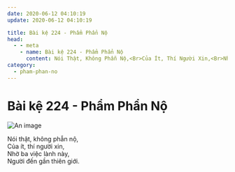 ```yaml
---
date: 2020-06-12 04:10:19
update: 2020-06-12 04:10:19

title: Bài kệ 224 - Phẩm Phẩn Nộ
head:
  - - meta
    - name: Bài kệ 224 - Phẩm Phẩn Nộ
      content: Nói Thật, Không Phẫn Nộ,<Br>Của Ít, Thí Người Xin,<Br>Nhờ Ba Việc Lành Này,<Br>Người Đến Gần Thiên Giới.<Br>
category:
  - pham-phan-no
---
```


# Bài kệ 224 - Phẩm Phẩn Nộ

![An image](/img/pham-phan-no/pham-phan-no-224.jpg)

Nói thật, không phẫn nộ,<br>Của ít, thí người xin,<br>Nhờ ba việc lành này,<br>Người đến gần thiên giới.<br>

